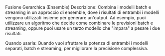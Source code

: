  Fusione Gerarchica (Ensemble)
Descrizione: Combina i modelli batch e streaming in un approccio di ensemble, dove i risultati di entrambi i modelli vengono utilizzati insieme per generare un'output. Ad esempio, puoi utilizzare un algoritmo che decide come combinare le previsioni batch e streaming, oppure puoi usare un terzo modello che "impara" a pesare i due risultati.

Quando usarla: Quando vuoi sfruttare la potenza di entrambi i modelli separati, batch e streaming, per migliorare la precisione complessiva.

